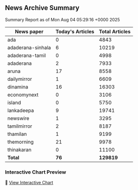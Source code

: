 <!-- @format -->

## News Archive Summary

Summary Report as of Mon Aug 04 05:29:16 +0000 2025

| News paper         | Today's Articles | Total Articles |
|--------------------|------------------|----------------|
| ada               | 0          | 4843        |
| adaderana-sinhala               | 6          | 10219        |
| adaderana-tamil               | 0          | 4998        |
| adaderana               | 2          | 7933        |
| aruna               | 17          | 8558        |
| dailymirror               | 1          | 6609        |
| dinamina               | 16          | 16303        |
| economynext               | 0          | 3106        |
| island               | 0          | 5750        |
| lankadeepa               | 9          | 19741        |
| newswire               | 1          | 3295        |
| tamilmirror               | 2          | 8187        |
| thamilan               | 1          | 9199        |
| themorning               | 21          | 9978        |
| thinakaran               | 0          | 11100        |
| **Total**          | **76**      | **129819** |

### Interactive Chart Preview
🔗 [View Interactive Chart](https://itscharukadeshan.github.io/sl_news_archive_data/news_chart_by_newspaper.html)

